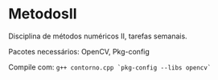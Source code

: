# MetodosII
Disciplina de métodos numéricos II, tarefas semanais.

Pacotes necessários:
    OpenCV,
    Pkg-config






Compile com:
    ```g++ contorno.cpp `pkg-config --libs opencv`
    ```

